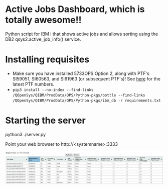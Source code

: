 # Active Jobs Dashboard, which is totally awesome!!
Python script for IBM i that shows active jobs and allows sorting
using the DB2 qsys2.active_job_info() service.  

# Installing requisites
 - Make sure you have installed 5733OPS Option 2, along with PTF's SI59051, SI60563, and SI61963 (or subsequent PTF's)!
   See [here](https://www.ibm.com/developerworks/community/wikis/home?lang=en#!/wiki/IBM%20i%20Technology%20Updates/page/Python%20PTFs) for the latest PTF numbers.
 - ```pip3 install --no-index --find-links /QOpenSys/QIBM/ProdData/OPS/Python-pkgs/bottle --find-links /QOpenSys/QIBM/ProdData/OPS/Python-pkgs/ibm_db -r requirements.txt```

# Starting the server 
python3 ./server.py

Point your web browser to http://&lt;systemname&gt;:3333

![screen shot](./screenshot.jpg?raw=true)
